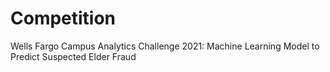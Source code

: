 # Competition

 Wells Fargo Campus Analytics Challenge 2021: Machine Learning Model to Predict Suspected Elder Fraud
